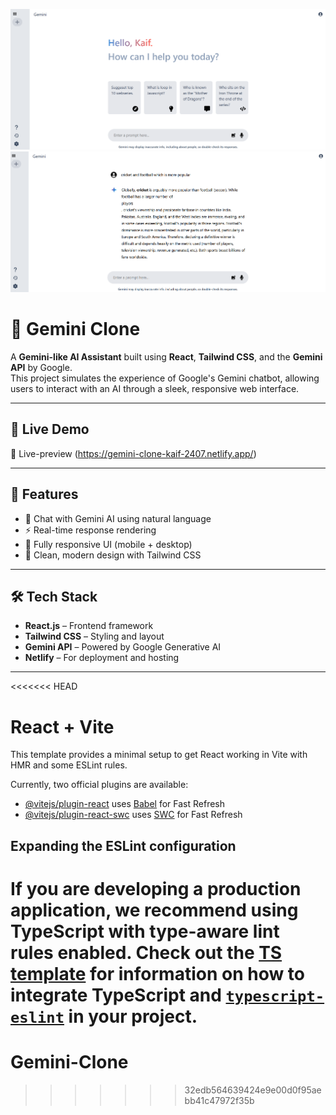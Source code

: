 ![image alt](https://github.com/kaif-2407/Gemini-Clone/blob/deb8087c58cc8601390a6aeabb4909620b6d9328/Screenshot%202025-04-29%20181125.png)
![image alt](https://github.com/kaif-2407/Gemini-Clone/blob/060a06c9ef398bf4a40dfa610f9263b01bfbc108/Screenshot%202025-04-29%20181223.png)




# 🌟 Gemini Clone

A **Gemini-like AI Assistant** built using **React**, **Tailwind CSS**, and the **Gemini API** by Google.  
This project simulates the experience of Google's Gemini chatbot, allowing users to interact with an AI through a sleek, responsive web interface.

---

## 🚀 Live Demo

🔗 Live-preview (https://gemini-clone-kaif-2407.netlify.app/)

---

## 🧠 Features

- 💬 Chat with Gemini AI using natural language
- ⚡ Real-time response rendering
- 📱 Fully responsive UI (mobile + desktop)
- 🎨 Clean, modern design with Tailwind CSS

---

## 🛠️ Tech Stack

- **React.js** – Frontend framework  
- **Tailwind CSS** – Styling and layout  
- **Gemini API** – Powered by Google Generative AI  
- **Netlify** – For deployment and hosting

---








<<<<<<< HEAD
# React + Vite

This template provides a minimal setup to get React working in Vite with HMR and some ESLint rules.

Currently, two official plugins are available:

- [@vitejs/plugin-react](https://github.com/vitejs/vite-plugin-react/blob/main/packages/plugin-react) uses [Babel](https://babeljs.io/) for Fast Refresh
- [@vitejs/plugin-react-swc](https://github.com/vitejs/vite-plugin-react/blob/main/packages/plugin-react-swc) uses [SWC](https://swc.rs/) for Fast Refresh

## Expanding the ESLint configuration

If you are developing a production application, we recommend using TypeScript with type-aware lint rules enabled. Check out the [TS template](https://github.com/vitejs/vite/tree/main/packages/create-vite/template-react-ts) for information on how to integrate TypeScript and [`typescript-eslint`](https://typescript-eslint.io) in your project.
=======
# Gemini-Clone
>>>>>>> 32edb564639424e9e00d0f95aebb41c47972f35b
